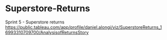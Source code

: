 # Superstore-Returns
Sprint 5 - Superstore returns
https://public.tableau.com/app/profile/daniel.alongi/viz/SuperstoreReturns_16993310709700/AnalysisofReturnsStory
